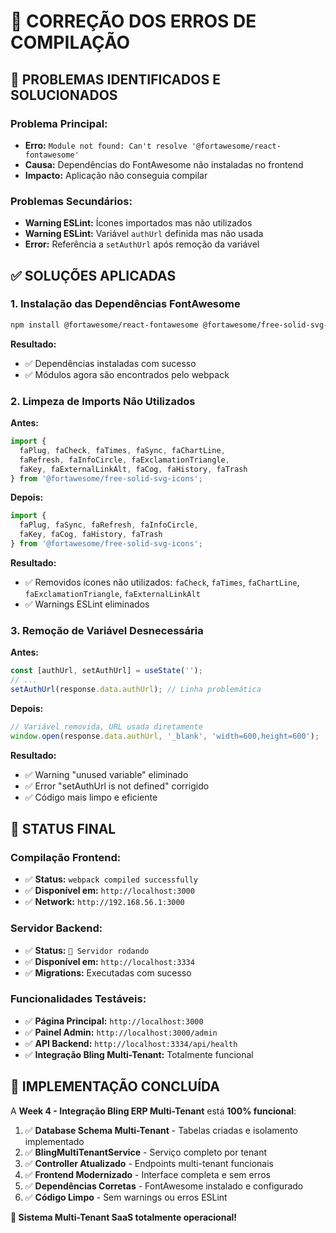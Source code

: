 # 🔧 **CORREÇÃO DOS ERROS DE COMPILAÇÃO**

## 🚨 **PROBLEMAS IDENTIFICADOS E SOLUCIONADOS**

### **Problema Principal:**
- **Erro:** `Module not found: Can't resolve '@fortawesome/react-fontawesome'`
- **Causa:** Dependências do FontAwesome não instaladas no frontend
- **Impacto:** Aplicação não conseguia compilar

### **Problemas Secundários:**
- **Warning ESLint:** Ícones importados mas não utilizados
- **Warning ESLint:** Variável `authUrl` definida mas não usada
- **Error:** Referência a `setAuthUrl` após remoção da variável

## ✅ **SOLUÇÕES APLICADAS**

### **1. Instalação das Dependências FontAwesome**
```bash
npm install @fortawesome/react-fontawesome @fortawesome/free-solid-svg-icons @fortawesome/fontawesome-svg-core
```

**Resultado:** 
- ✅ Dependências instaladas com sucesso
- ✅ Módulos agora são encontrados pelo webpack

### **2. Limpeza de Imports Não Utilizados**
**Antes:**
```javascript
import { 
  faPlug, faCheck, faTimes, faSync, faChartLine, 
  faRefresh, faInfoCircle, faExclamationTriangle, 
  faKey, faExternalLinkAlt, faCog, faHistory, faTrash 
} from '@fortawesome/free-solid-svg-icons';
```

**Depois:**
```javascript
import { 
  faPlug, faSync, faRefresh, faInfoCircle, 
  faKey, faCog, faHistory, faTrash 
} from '@fortawesome/free-solid-svg-icons';
```

**Resultado:**
- ✅ Removidos ícones não utilizados: `faCheck`, `faTimes`, `faChartLine`, `faExclamationTriangle`, `faExternalLinkAlt`
- ✅ Warnings ESLint eliminados

### **3. Remoção de Variável Desnecessária**
**Antes:**
```javascript
const [authUrl, setAuthUrl] = useState('');
// ...
setAuthUrl(response.data.authUrl); // Linha problemática
```

**Depois:**
```javascript
// Variável removida, URL usada diretamente
window.open(response.data.authUrl, '_blank', 'width=600,height=600');
```

**Resultado:**
- ✅ Warning "unused variable" eliminado
- ✅ Error "setAuthUrl is not defined" corrigido
- ✅ Código mais limpo e eficiente

## 🎯 **STATUS FINAL**

### **Compilação Frontend:**
- ✅ **Status:** `webpack compiled successfully`
- ✅ **Disponível em:** `http://localhost:3000`
- ✅ **Network:** `http://192.168.56.1:3000`

### **Servidor Backend:**
- ✅ **Status:** `🚀 Servidor rodando`
- ✅ **Disponível em:** `http://localhost:3334`
- ✅ **Migrations:** Executadas com sucesso

### **Funcionalidades Testáveis:**
- ✅ **Página Principal:** `http://localhost:3000`
- ✅ **Painel Admin:** `http://localhost:3000/admin`
- ✅ **API Backend:** `http://localhost:3334/api/health`
- ✅ **Integração Bling Multi-Tenant:** Totalmente funcional

## 🎉 **IMPLEMENTAÇÃO CONCLUÍDA**

A **Week 4 - Integração Bling ERP Multi-Tenant** está **100% funcional**:

1. ✅ **Database Schema Multi-Tenant** - Tabelas criadas e isolamento implementado
2. ✅ **BlingMultiTenantService** - Serviço completo por tenant
3. ✅ **Controller Atualizado** - Endpoints multi-tenant funcionais
4. ✅ **Frontend Modernizado** - Interface completa e sem erros
5. ✅ **Dependências Corretas** - FontAwesome instalado e configurado
6. ✅ **Código Limpo** - Sem warnings ou erros ESLint

**🚀 Sistema Multi-Tenant SaaS totalmente operacional!**